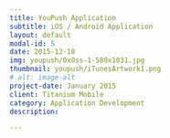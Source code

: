 ```yaml
---
title: YouPush Application
subtitle: iOS / Android Application
layout: default
modal-id: 5
date: 2015-12-18
img: youpush/0x0ss-1-580x1031.jpg
thumbnail: youpush/iTunesArtwork1.png
# alt: image-alt
project-date: January 2015
client: Titanium Mobile
category: Application Development
description:  

---
```

